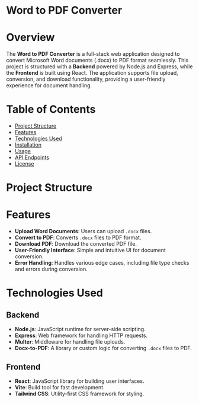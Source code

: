 # Word to PDF Converter

# Overview
The **Word to PDF Converter** is a full-stack web application designed to convert Microsoft Word documents (.docx) to PDF format seamlessly. This project is structured with a **Backend** powered by Node.js and Express, while the **Frontend** is built using React. The application supports file upload, conversion, and download functionality, providing a user-friendly experience for document handling.

# Table of Contents
- [Project Structure](#project-structure)
- [Features](#features)
- [Technologies Used](#technologies-used)
- [Installation](#installation)
- [Usage](#usage)
- [API Endpoints](#api-endpoints)
- [License](#license)

# Project Structure


# Features
- **Upload Word Documents**: Users can upload `.docx` files.
- **Convert to PDF**: Converts `.docx` files to PDF format.
- **Download PDF**: Download the converted PDF file.
- **User-Friendly Interface**: Simple and intuitive UI for document conversion.
- **Error Handling**: Handles various edge cases, including file type checks and errors during conversion.

# Technologies Used
## Backend
- **Node.js**: JavaScript runtime for server-side scripting.
- **Express**: Web framework for handling HTTP requests.
- **Multer**: Middleware for handling file uploads.
- **Docx-to-PDF**: A library or custom logic for converting `.docx` files to PDF.

## Frontend
- **React**: JavaScript library for building user interfaces.
- **Vite**: Build tool for fast development.
- **Tailwind CSS**: Utility-first CSS framework for styling.


